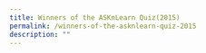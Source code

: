 ```yaml
---
title: Winners of the ASKnLearn Quiz(2015)
permalink: /winners-of-the-asknlearn-quiz-2015
description: ""
---
```

